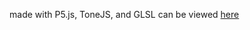 made with P5.js, ToneJS, and GLSL
can be viewed [here](https://trusting-dijkstra-008c11.netlify.app/)
